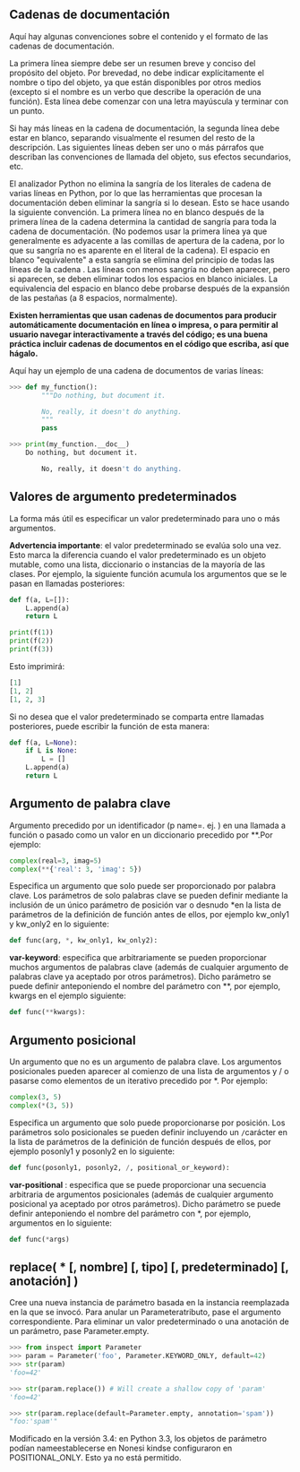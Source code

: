 ## Cadenas de documentación

Aquí hay algunas convenciones sobre el contenido y el formato de las cadenas de documentación.

La primera línea siempre debe ser un resumen breve y conciso del propósito del objeto. Por brevedad, no debe indicar explícitamente el nombre o tipo del objeto, ya que están disponibles por otros medios (excepto si el nombre es un verbo que describe la operación de una función). Esta línea debe comenzar con una letra mayúscula y terminar con un punto.

Si hay más líneas en la cadena de documentación, la segunda línea debe estar en blanco, separando visualmente el resumen del resto de la descripción. Las siguientes líneas deben ser uno o más párrafos que describan las convenciones de llamada del objeto, sus efectos secundarios, etc.

El analizador Python no elimina la sangría de los literales de cadena de varias líneas en Python, por lo que las herramientas que procesan la documentación deben eliminar la sangría si lo desean. Esto se hace usando la siguiente convención. La primera línea no en blanco después de la primera línea de la cadena determina la cantidad de sangría para toda la cadena de documentación. (No podemos usar la primera línea ya que generalmente es adyacente a las comillas de apertura de la cadena, por lo que su sangría no es aparente en el literal de la cadena). El espacio en blanco "equivalente" a esta sangría se elimina del principio de todas las líneas de la cadena . Las líneas con menos sangría no deben aparecer, pero si aparecen, se deben eliminar todos los espacios en blanco iniciales. La equivalencia del espacio en blanco debe probarse después de la expansión de las pestañas (a 8 espacios, normalmente).

**Existen herramientas que usan cadenas de documentos para producir automáticamente documentación en línea o impresa, o para permitir al usuario navegar interactivamente a través del código; es una buena práctica incluir cadenas de documentos en el código que escriba, así que hágalo.**

Aquí hay un ejemplo de una cadena de documentos de varias líneas:

```python
>>> def my_function():
        """Do nothing, but document it.

        No, really, it doesn't do anything.
        """
        pass

>>> print(my_function.__doc__)
    Do nothing, but document it.

        No, really, it doesn't do anything.
```

## Valores de argumento predeterminados

La forma más útil es especificar un valor predeterminado para uno o más argumentos.

**Advertencia importante**: el valor predeterminado se evalúa solo una vez. Esto marca la diferencia cuando el valor predeterminado es un objeto mutable, como una lista, diccionario o instancias de la mayoría de las clases. Por ejemplo, la siguiente función acumula los argumentos que se le pasan en llamadas posteriores:

```python
def f(a, L=[]):
    L.append(a)
    return L

print(f(1))
print(f(2))
print(f(3))
```
Esto imprimirá:
```python
[1]
[1, 2]
[1, 2, 3]
```
Si no desea que el valor predeterminado se comparta entre llamadas posteriores, puede escribir la función de esta manera:
```python
def f(a, L=None):
    if L is None:
        L = []
    L.append(a)
    return L
```

## Argumento de palabra clave

Argumento precedido por un identificador (p name=. ej. ) en una llamada a función o pasado como un valor en un diccionario precedido por **.Por ejemplo:
```python
complex(real=3, imag=5)
complex(**{'real': 3, 'imag': 5})
```

Especifica un argumento que solo puede ser proporcionado por palabra clave. Los parámetros de solo palabras clave se pueden definir mediante la inclusión de un único parámetro de posición var o desnudo *en la lista de parámetros de la definición de función antes de ellos, por ejemplo kw_only1 y kw_only2 en lo siguiente:
```python
def func(arg, *, kw_only1, kw_only2):
```

**var-keyword**: especifica que arbitrariamente se pueden proporcionar muchos argumentos de palabras clave (además de cualquier argumento de palabras clave ya aceptado por otros parámetros). Dicho parámetro se puede definir anteponiendo el nombre del parámetro con **, por ejemplo, kwargs en el ejemplo siguiente:
```python
def func(**kwargs):
```

## Argumento posicional

Un argumento que no es un argumento de palabra clave. Los argumentos posicionales pueden aparecer al comienzo de una lista de argumentos y / o pasarse como elementos de un iterativo precedido por *. Por ejemplo:
```python
complex(3, 5)
complex(*(3, 5))
```

Especifica un argumento que solo puede proporcionarse por posición. Los parámetros solo posicionales se pueden definir incluyendo un `/`carácter en la lista de parámetros de la definición de función después de ellos, por ejemplo posonly1 y posonly2 en lo siguiente:
```python
def func(posonly1, posonly2, /, positional_or_keyword):
```

**var-positional** : especifica que se puede proporcionar una secuencia arbitraria de argumentos posicionales (además de cualquier argumento posicional ya aceptado por otros parámetros). Dicho parámetro se puede definir anteponiendo el nombre del parámetro con *, por ejemplo, argumentos en lo siguiente:
```python
def func(*args)
```

## replace( * [, nombre] [, tipo] [, predeterminado] [, anotación] ) 

Cree una nueva instancia de parámetro basada en la instancia reemplazada en la que se invocó. Para anular un Parameteratributo, pase el argumento correspondiente. Para eliminar un valor predeterminado o una anotación de un parámetro, pase Parameter.empty.

```python
>>> from inspect import Parameter
>>> param = Parameter('foo', Parameter.KEYWORD_ONLY, default=42)
>>> str(param)
'foo=42'

>>> str(param.replace()) # Will create a shallow copy of 'param'
'foo=42'

>>> str(param.replace(default=Parameter.empty, annotation='spam'))
"foo:'spam'"
```
Modificado en la versión 3.4: en Python 3.3, los objetos de parámetro podían nameestablecerse en Nonesi kindse configuraron en POSITIONAL_ONLY. Esto ya no está permitido.

